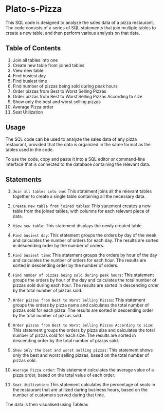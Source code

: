 # Plato-s-Pizza

This SQL code is designed to analyze the sales data of a pizza restaurant. The code consists of a series of SQL statements that join multiple tables to create a new table, and then perform various analysis on that data.

## Table of Contents

1. Join all tables into one
2. Create new table from joined tables
3. View new table
4. Find busiest day
5. Find busiest time
6. Find number of pizzas being sold during peak hours
7. Order pizzas from Best to Worst Selling Pizzas
8. Order pizzas from Best to Worst Selling Pizzas According to size
9. Show only the best and worst selling pizzas
10. Average Pizza order
11. Seat Utilization

## Usage

The SQL code can be used to analyze the sales data of any pizza restaurant, provided that the data is organized in the same format as the tables used in the code.

To use the code, copy and paste it into a SQL editor or command-line interface that is connected to the database containing the relevant data.

## Statements

1. `Join all tables into one`: This statement joins all the relevant tables together to create a single table containing all the necessary data.

2. `Create new table from joined tables`: This statement creates a new table from the joined tables, with columns for each relevant piece of data.

3. `View new table`: This statement displays the newly created table.

4. `Find busiest day`: This statement groups the orders by day of the week and calculates the number of orders for each day. The results are sorted in descending order by the number of orders.

5. `Find busiest time`: This statement groups the orders by hour of the day and calculates the number of orders for each hour. The results are sorted in descending order by the number of orders.

6. `Find number of pizzas being sold during peak hours`: This statement groups the orders by hour of the day and calculates the total number of pizzas sold during each hour. The results are sorted in descending order by the total number of pizzas sold.

7. `Order pizzas from Best to Worst Selling Pizzas`: This statement groups the orders by pizza name and calculates the total number of pizzas sold for each pizza. The results are sorted in descending order by the total number of pizzas sold.

8. `Order pizzas from Best to Worst Selling Pizzas According to size`: This statement groups the orders by pizza size and calculates the total number of pizzas sold for each size. The results are sorted in descending order by the total number of pizzas sold.

9. `Show only the best and worst selling pizzas`: This statement shows only the best and worst selling pizzas, based on the total number of pizzas sold.

10. `Average Pizza order`: This statement calculates the average value of a pizza order, based on the total value of each order.

11. `Seat Utilization`: This statement calculates the percentage of seats in the restaurant that are utilized during business hours, based on the number of customers served during that time.

The data is then visualised using Tableau
